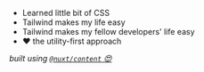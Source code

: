 <div class="py-4 text-2xl leading-relaxed tracking-wide">
  <ul>
    <li>Learned little bit of CSS</li>
    <li>Tailwind makes my life easy</li>
    <li>Tailwind makes my fellow developers' life easy</li>
    <li><span class="blinking-heart">❤️</span> the utility-first approach</li>
  </ul>
</div>

_built using [`@nuxt/content` 😍](https://content.nuxtjs.org/)_